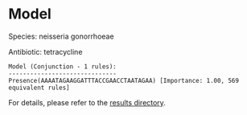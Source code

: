 
# Model

Species: neisseria gonorrhoeae

Antibiotic: tetracycline

```
Model (Conjunction - 1 rules):
------------------------------
Presence(AAAATAGAAGGATTTACCGAACCTAATAGAA) [Importance: 1.00, 569 equivalent rules]

```

For details, please refer to the [results directory](../../../../../results/scm_b/neisseria%20gonorrhoeae/tetracycline/repeat_4/).

